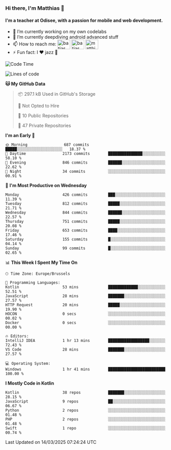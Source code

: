 ### Hi there, I'm Matthias 👋

#### I'm a teacher at Odisee, with a passion for mobile and web development.

- 🔭 I’m currently working on my own codelabs
- 🌱 I’m currently deepdiving android advanced stuff
- 📫 How to reach me: <a href="https://dev.to/batjas" target="_blank"><img align="center" src="https://raw.githubusercontent.com/rahuldkjain/github-profile-readme-generator/master/src/images/icons/Social/devto.svg" alt="batjas" height="30" width="40" /></a>
<a href="https://twitter.com/batjas" target="_blank"><img align="center" src="https://raw.githubusercontent.com/rahuldkjain/github-profile-readme-generator/master/src/images/icons/Social/twitter.svg" alt="batjas" height="30" width="40" /></a>
<a href="https://linkedin.com/in/matthiasdruwé" target="_blank"><img align="center" src="https://raw.githubusercontent.com/rahuldkjain/github-profile-readme-generator/master/src/images/icons/Social/linked-in-alt.svg" alt="matthiasdruwé" height="30" width="40" /></a>
- ⚡ Fun fact: I ❤ jazz 🎷


<!--START_SECTION:waka-->
![Code Time](http://img.shields.io/badge/Code%20Time-1%2C404%20hrs%2056%20mins-blue)

![Lines of code](https://img.shields.io/badge/From%20Hello%20World%20I%27ve%20Written-6.0%20million%20lines%20of%20code-blue)

**🐱 My GitHub Data** 

> 📦 297.1 kB Used in GitHub's Storage 
 > 
> 🚫 Not Opted to Hire
 > 
> 📜 10 Public Repositories 
 > 
> 🔑 47 Private Repositories 
 > 
**I'm an Early 🐤** 

```text
🌞 Morning                687 commits         █████░░░░░░░░░░░░░░░░░░░░   18.37 % 
🌆 Daytime                2173 commits        ███████████████░░░░░░░░░░   58.10 % 
🌃 Evening                846 commits         ██████░░░░░░░░░░░░░░░░░░░   22.62 % 
🌙 Night                  34 commits          ░░░░░░░░░░░░░░░░░░░░░░░░░   00.91 % 
```
📅 **I'm Most Productive on Wednesday** 

```text
Monday                   426 commits         ███░░░░░░░░░░░░░░░░░░░░░░   11.39 % 
Tuesday                  812 commits         █████░░░░░░░░░░░░░░░░░░░░   21.71 % 
Wednesday                844 commits         ██████░░░░░░░░░░░░░░░░░░░   22.57 % 
Thursday                 751 commits         █████░░░░░░░░░░░░░░░░░░░░   20.08 % 
Friday                   653 commits         ████░░░░░░░░░░░░░░░░░░░░░   17.46 % 
Saturday                 155 commits         █░░░░░░░░░░░░░░░░░░░░░░░░   04.14 % 
Sunday                   99 commits          █░░░░░░░░░░░░░░░░░░░░░░░░   02.65 % 
```


📊 **This Week I Spent My Time On** 

```text
🕑︎ Time Zone: Europe/Brussels

💬 Programming Languages: 
Kotlin                   53 mins             █████████████░░░░░░░░░░░░   52.51 % 
JavaScript               28 mins             ███████░░░░░░░░░░░░░░░░░░   27.57 % 
HTTP Request             20 mins             █████░░░░░░░░░░░░░░░░░░░░   19.90 % 
HOCON                    0 secs              ░░░░░░░░░░░░░░░░░░░░░░░░░   00.02 % 
Docker                   0 secs              ░░░░░░░░░░░░░░░░░░░░░░░░░   00.00 % 

🔥 Editors: 
IntelliJ IDEA            1 hr 13 mins        ██████████████████░░░░░░░   72.43 % 
VS Code                  28 mins             ███████░░░░░░░░░░░░░░░░░░   27.57 % 

💻 Operating System: 
Windows                  1 hr 41 mins        █████████████████████████   100.00 % 
```

**I Mostly Code in Kotlin** 

```text
Kotlin                   38 repos            ███████░░░░░░░░░░░░░░░░░░   28.15 % 
JavaScript               9 repos             ██░░░░░░░░░░░░░░░░░░░░░░░   06.67 % 
Python                   2 repos             ░░░░░░░░░░░░░░░░░░░░░░░░░   01.48 % 
PHP                      2 repos             ░░░░░░░░░░░░░░░░░░░░░░░░░   01.48 % 
Swift                    1 repo              ░░░░░░░░░░░░░░░░░░░░░░░░░   00.74 % 
```




 Last Updated on 14/03/2025 07:24:24 UTC
<!--END_SECTION:waka-->
